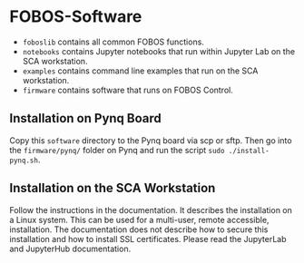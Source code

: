 FOBOS-Software
==============

  * `foboslib` contains all common FOBOS functions.
  * `notebooks` contains Jupyter notebooks that run within Jupyter Lab on the SCA workstation.
  * `examples` contains command line examples that run on the SCA workstation.
  * `firmware` contains software that runs on FOBOS Control.

Installation on Pynq Board
--------------------------

Copy this `software` directory to the Pynq board via scp or sftp. Then go into the `firmware/pynq/` folder on Pynq and run the script `sudo ./install-pynq.sh`.

Installation on the SCA Workstation
-----------------------------------

Follow the instructions in the documentation.
It describes the installation on a Linux system. This can be used for a multi-user, remote accessible, installation. The documentation does not describe how to secure this installation and how to install SSL certificates. Please read the JupyterLab and JupyterHub documentation.

